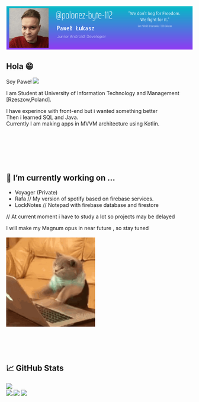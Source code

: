[![Header](https://github.com/polonez-byte-112/polonez-byte-112/blob/main/r_header.png "Header")](https://www.facebook.com/pawel.lukasz01/)

## Hola 😁
Soy Paweł  <img src="https://raw.githubusercontent.com/MartinHeinz/MartinHeinz/master/wave.gif" width="30px">

I am Student at University of Information Technology and Management [Rzeszow,Poland].


I have experince with front-end but i wanted something better                                                           
Then i learned SQL and Java.                                                                                    
Currently I am making apps in MVVM architecture using Kotlin.                                                                        
</p>


<br/><br/>

<br/><br/>
## 🔭 I’m currently working on ...
* Voyager (Private) 
* Rafa  // My version of spotify based on firebase services.
* LockNotes // Notepad with firebase database and firestore

// At current moment i have to study a lot so projects may be delayed


I will make my Magnum opus in near future , so stay tuned <br/><br/>
<img src="https://github.com/polonez-byte-112/polonez-byte-112/blob/main/cat.gif" width="240px">
<br/><br/>


<br/><br/>
## &#x1f4c8; GitHub Stats

<a href="https://github.com/polonez-byte-112/polonez-byte-112">
  <img align="center" src="https://github-readme-stats.vercel.app/api/top-langs/?username=polonez-byte-112&hide=c++,html&title_color=ffffff&text_color=c9cacc&icon_color=2bbc8a&bg_color=1d1f21" height="200" />
</a>
<br/>
<a href="https://github.com/polonez-byte-112/Querto">
  <img align="center" src="https://github-readme-stats.vercel.app/api/pin/?username=polonez-byte-112&repo=Querto&title_color=ffffff&text_color=c9cacc&icon_color=2bbc8a&bg_color=1d1f21" height="100" />
</a>
<a href="https://github.com/polonez-byte-112/SpaceShooter">  <img align="center" src="https://github-readme-stats.vercel.app/api/pin/?username=polonez-byte-112&repo=SpaceShooter&title_color=ffffff&text_color=c9cacc&icon_color=2bbc8a&bg_color=1d1f21" height="100" /></a>
<a href="https://github.com/polonez-byte-112/Among-Sus">
  <img align="center" src="https://github-readme-stats.vercel.app/api/pin/?username=polonez-byte-112&repo=Among-Sus&title_color=ffffff&text_color=c9cacc&icon_color=2bbc8a&bg_color=1d1f21" height="100" />
</a>  

  
